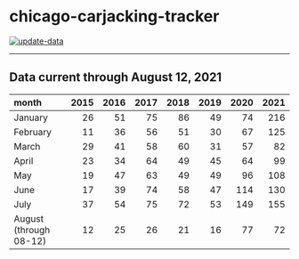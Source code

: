 # chicago-carjacking-tracker

[![update-data](https://github.com/hackerlikecomputer/chicago-carjacking-tracker/actions/workflows/update-data.yml/badge.svg)](https://github.com/hackerlikecomputer/chicago-carjacking-tracker/actions/workflows/update-data.yml)

---

## Data current through August 12, 2021

| month                  | 2015 | 2016 | 2017 | 2018 | 2019 | 2020 | 2021 |
| :--------------------- | ---: | ---: | ---: | ---: | ---: | ---: | ---: |
| January                |   26 |   51 |   75 |   86 |   49 |   74 |  216 |
| February               |   11 |   36 |   56 |   51 |   30 |   67 |  125 |
| March                  |   29 |   41 |   58 |   60 |   31 |   57 |   82 |
| April                  |   23 |   34 |   64 |   49 |   45 |   64 |   99 |
| May                    |   19 |   47 |   63 |   49 |   49 |   96 |  108 |
| June                   |   17 |   39 |   74 |   58 |   47 |  114 |  130 |
| July                   |   37 |   54 |   75 |   72 |   53 |  149 |  155 |
| August (through 08-12) |   12 |   25 |   26 |   21 |   16 |   77 |   72 |